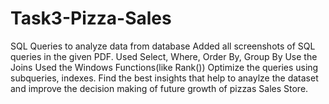 # Task3-Pizza-Sales
SQL Queries to analyze data from database
Added all screenshots of SQL queries in the given PDF.
Used Select, Where, Order By, Group By
Use the Joins
Used the Windows Functions(like Rank())
Optimize the queries using subqueries, indexes.
Find the best insights that help to anaylze the dataset and improve the decision making of future growth of pizzas Sales Store.
